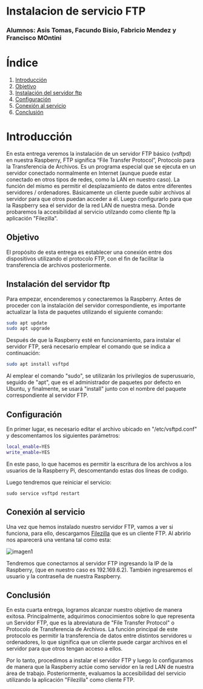 # Instalacion de servicio FTP
### Alumnos: Asis Tomas, Facundo Bisio, Fabricio Mendez y Francisco MOntini

# Índice 
1. [Introducción](#introducción)
2. [Objetivo](#objetivo)
3. [Instalación del servidor ftp](#instalación-del-servidor-ftp)
4. [Configuración](#configuración)
5. [Conexión al servicio](#conexión-al-servicio)
6. [Conclusión](#conclusión)

# Introducción
En esta entrega veremos la instalación de un servidor FTP básico (vsftpd) en nuestra Raspberry, FTP significa “File Transfer Protocol”, Protocolo para la Transferencia de Archivos. Es un programa especial que se ejecuta en un servidor conectado normalmente en Internet (aunque puede estar conectado en otros tipos de redes, como la LAN en nuestro caso). La función del mismo es permitir el desplazamiento de datos entre diferentes servidores / ordenadores. Básicamente un cliente puede subir archivos al servidor para que otros puedan acceder a él. Luego configurarlo para que la Raspberry sea el servidor de la red LAN de nuestra mesa. Donde probaremos la accesibilidad al servicio utilzando como cliente ftp la aplicación "Filezilla".

## Objetivo
El propósito de esta entrega es establecer una conexión entre dos dispositivos utilizando el protocolo FTP, con el fin de facilitar la transferencia de archivos posteriormente.

## Instalación del servidor ftp
Para empezar, encenderemos y conectaremos la Raspberry. Antes de proceder con la instalación del servidor correspondiente, es importante actualizar la lista de paquetes utilizando el siguiente comando:

```bash
sudo apt update
sudo apt upgrade
```
Después de que la Raspberry esté en funcionamiento, para instalar el servidor FTP, será necesario emplear el comando que se indica a continuación:

```bash
sudo apt install vsftpd
```

Al emplear el comando "sudo", se utilizarán los privilegios de superusuario, seguido de "apt", que es el administrador de paquetes por defecto en Ubuntu, y finalmente, se usará "install" junto con el nombre del paquete correspondiente al servidor FTP.

## Configuración
En primer lugar, es necesario editar el archivo ubicado en "/etc/vsftpd.conf" y descomentamos los siguientes parámetros:

```bash
local_enable=YES
write_enable=YES
```
En este paso, lo que hacemos es permitir la escritura de los archivos a los usuarios de la Raspberry Pi, descomentando estas dos líneas de codigo.

Luego tendremos que reiniciar el servicio:

```
sudo service vsftpd restart
```

## Conexión al servicio
Una vez que hemos instalado nuestro servidor FTP, vamos a ver si funciona, para ello, descargamos [Filezilla](https://filezilla-project.org/) que es un cliente FTP. Al abrirlo nos aparecerá una ventana tal como esta:

![imagen1](imagen1.png)

Tendremos que conectarnos al servidor FTP ingresando la IP de la Raspberry, (que en nuestro caso es 192.169.6.2). También ingresaremos el usuario y la contraseña de nuestra Raspberry.

## Conclusión
En esta cuarta entrega, logramos alcanzar nuestro objetivo de manera exitosa. Principalmente, adquirimos conocimientos sobre lo que representa un Servidor FTP, que es la abreviatura de "File Transfer Protocol" o Protocolo de Transferencia de Archivos. La función principal de este protocolo es permitir la transferencia de datos entre distintos servidores u ordenadores, lo que significa que un cliente puede cargar archivos en el servidor para que otros tengan acceso a ellos.

Por lo tanto, procedimos a instalar el servidor FTP y luego lo configuramos de manera que la Raspberry actúe como servidor en la red LAN de nuestra área de trabajo. Posteriormente, evaluamos la accesibilidad del servicio utilizando la aplicación "Filezilla" como cliente FTP.